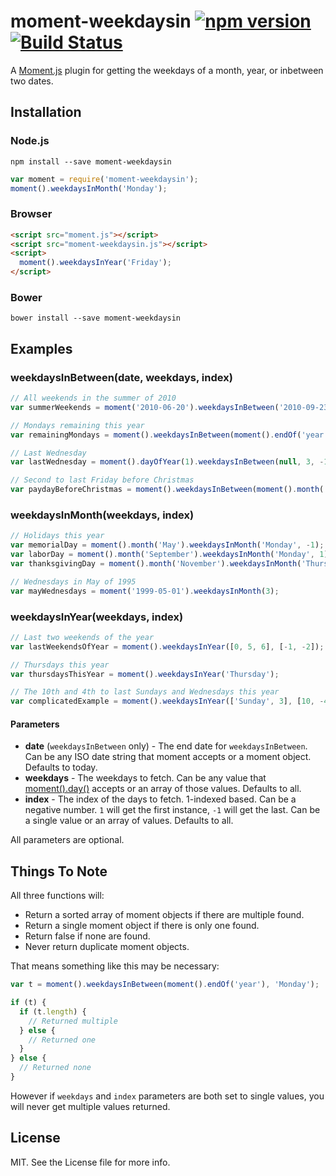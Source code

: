 # moment-weekdaysin [![npm version](https://badge.fury.io/js/moment-weekdaysin.svg)](https://badge.fury.io/js/moment-weekdaysin) [![Build Status](https://travis-ci.org/kodie/moment-weekdaysin.svg?branch=master)](https://travis-ci.org/kodie/moment-weekdaysin)

A [Moment.js](https://github.com/moment/moment) plugin for getting the weekdays of a month, year, or inbetween two dates.

## Installation
### Node.js
```
npm install --save moment-weekdaysin
```

```javascript
var moment = require('moment-weekdaysin');
moment().weekdaysInMonth('Monday');
```

### Browser
```html
<script src="moment.js"></script>
<script src="moment-weekdaysin.js"></script>
<script>
  moment().weekdaysInYear('Friday');
</script>
```

### Bower
```
bower install --save moment-weekdaysin
```

## Examples

### weekdaysInBetween(date, weekdays, index)
```javascript
// All weekends in the summer of 2010
var summerWeekends = moment('2010-06-20').weekdaysInBetween('2010-09-23', [0, 5, 6]);

// Mondays remaining this year
var remainingMondays = moment().weekdaysInBetween(moment().endOf('year'), 'Monday');

// Last Wednesday
var lastWednesday = moment().dayOfYear(1).weekdaysInBetween(null, 3, -1);

// Second to last Friday before Christmas
var paydayBeforeChristmas = moment().weekdaysInBetween(moment().month('December').date(25), 'Friday', -2);
```

### weekdaysInMonth(weekdays, index)
```javascript
// Holidays this year
var memorialDay = moment().month('May').weekdaysInMonth('Monday', -1);
var laborDay = moment().month('September').weekdaysInMonth('Monday', 1);
var thanksgivingDay = moment().month('November').weekdaysInMonth('Thursday', 4);

// Wednesdays in May of 1995
var mayWednesdays = moment('1999-05-01').weekdaysInMonth(3);
```

### weekdaysInYear(weekdays, index)
```javascript
// Last two weekends of the year
var lastWeekendsOfYear = moment().weekdaysInYear([0, 5, 6], [-1, -2]);

// Thursdays this year
var thursdaysThisYear = moment().weekdaysInYear('Thursday');

// The 10th and 4th to last Sundays and Wednesdays this year
var complicatedExample = moment().weekdaysInYear(['Sunday', 3], [10, -4]);
```

#### Parameters
* **date** (`weekdaysInBetween` only) - The end date for `weekdaysInBetween`. Can be any ISO date string that moment accepts or a moment object. Defaults to today.
* **weekdays** - The weekdays to fetch. Can be any value that [moment().day()](https://momentjs.com/docs/#/get-set/day/) accepts or an array of those values. Defaults to all.
* **index** - The index of the days to fetch. 1-indexed based. Can be a negative number. `1` will get the first instance, `-1` will get the last. Can be a single value or an array of values. Defaults to all.

All parameters are optional.

## Things To Note
All three functions will:
* Return a sorted array of moment objects if there are multiple found.
* Return a single moment object if there is only one found.
* Return false if none are found.
* Never return duplicate moment objects.

That means something like this may be necessary:
```javascript
var t = moment().weekdaysInBetween(moment().endOf('year'), 'Monday');

if (t) {
  if (t.length) {
    // Returned multiple
  } else {
    // Returned one
  }
} else {
  // Returned none
}
```

However if `weekdays` and `index` parameters are both set to single values, you will never get multiple values returned.

## License
MIT. See the License file for more info.
